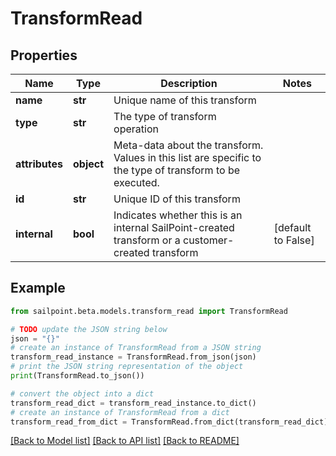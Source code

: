 # TransformRead


## Properties

Name | Type | Description | Notes
------------ | ------------- | ------------- | -------------
**name** | **str** | Unique name of this transform | 
**type** | **str** | The type of transform operation | 
**attributes** | **object** | Meta-data about the transform. Values in this list are specific to the type of transform to be executed. | 
**id** | **str** | Unique ID of this transform | 
**internal** | **bool** | Indicates whether this is an internal SailPoint-created transform or a customer-created transform | [default to False]

## Example

```python
from sailpoint.beta.models.transform_read import TransformRead

# TODO update the JSON string below
json = "{}"
# create an instance of TransformRead from a JSON string
transform_read_instance = TransformRead.from_json(json)
# print the JSON string representation of the object
print(TransformRead.to_json())

# convert the object into a dict
transform_read_dict = transform_read_instance.to_dict()
# create an instance of TransformRead from a dict
transform_read_from_dict = TransformRead.from_dict(transform_read_dict)
```
[[Back to Model list]](../README.md#documentation-for-models) [[Back to API list]](../README.md#documentation-for-api-endpoints) [[Back to README]](../README.md)



